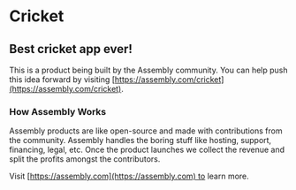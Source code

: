 # Cricket

## Best cricket app ever!

This is a product being built by the Assembly community. You can help push this idea forward by visiting [https://assembly.com/cricket](https://assembly.com/cricket).

### How Assembly Works

Assembly products are like open-source and made with contributions from the community. Assembly handles the boring stuff like hosting, support, financing, legal, etc. Once the product launches we collect the revenue and split the profits amongst the contributors.

Visit [https://assembly.com](https://assembly.com) to learn more.
